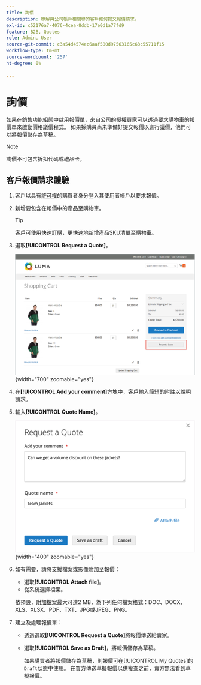```yaml
---
title: 詢價
description: 瞭解與公司帳戶相關聯的客戶如何提交報價請求。
exl-id: c52176a7-4076-4cea-8ddb-17e0d1a77fd9
feature: B2B, Quotes
role: Admin, User
source-git-commit: c3a54d4574ec6aaf580d97563165c63c55711f15
workflow-type: tm+mt
source-wordcount: '257'
ht-degree: 0%

---
```


# 詢價

如果在[銷售功能組態](configure-quotes.md)中啟用報價單，來自公司的授權買家可以透過要求購物車的報價單來啟動價格議價程式。 如果採購員尚未準備好提交報價以進行議價，他們可以將報價儲存為草稿。

>[!NOTE]
>
>詢價不可包含折扣代碼或禮品卡。

## 客戶報價請求體驗

1. 客戶以具有[許可權](account-company-roles-permissions.md)的購買者身分登入其使用者帳戶以要求報價。

1. 新增要包含在報價中的產品至購物車。

   >[!TIP]
   > 
   >客戶可使用[快速訂購](quick-order.md)，更快速地新增產品SKU清單至購物車。

1. 選取&#x200B;**[!UICONTROL Request a Quote]**。

   ![從購物車要求報價](./assets/quote-request-from-cart.png){width="700" zoomable="yes"}

1. 在&#x200B;**[!UICONTROL Add your comment]**&#x200B;方塊中，客戶輸入簡短的附註以說明請求。

1. 輸入&#x200B;**[!UICONTROL Quote Name]**。

   ![輸入報價註解與名稱](./assets/quote-request-from-cart-name-comments.png){width="400" zoomable="yes"}

1. 如有需要，請將支援檔案或影像附加至報價：

   - 選取&#x200B;**[!UICONTROL Attach file]**。
   - 從系統選擇檔案。

   依預設，[附加檔案](configure-quotes.md)最大可達2 MB，為下列任何檔案格式：DOC、DOCX、XLS、XLSX、PDF、TXT、JPG或JPEG、PNG。

1. 建立及處理報價單：

   - 透過選取&#x200B;**[!UICONTROL Request a Quote]**&#x200B;將報價傳送給賣家。
   - 選取&#x200B;**[!UICONTROL Save as Draft]**，將報價儲存為草稿。

     如果購買者將報價儲存為草稿，則報價可在[!UICONTROL My Quotes]的`Draft`狀態中使用。 在買方傳送草擬報價以供複查之前，賣方無法看到草擬報價。
